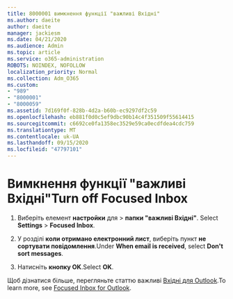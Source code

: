 ```yaml
---
title: 8000001 вимкнення функції "важливі Вхідні"
ms.author: daeite
author: daeite
manager: jackiesm
ms.date: 04/21/2020
ms.audience: Admin
ms.topic: article
ms.service: o365-administration
ROBOTS: NOINDEX, NOFOLLOW
localization_priority: Normal
ms.collection: Adm_O365
ms.custom:
- "989"
- "8000001"
- "8000059"
ms.assetid: 7d169f0f-828b-4d2a-b60b-ec9297df2c59
ms.openlocfilehash: eb881f0d0c5ef9dbc90b14c4f351509f55614415
ms.sourcegitcommit: c6692ce0fa1358ec3529e59ca0ecdfdea4cdc759
ms.translationtype: MT
ms.contentlocale: uk-UA
ms.lasthandoff: 09/15/2020
ms.locfileid: "47797101"
---
```

# <a name="turn-off-focused-inbox"></a><span data-ttu-id="6857a-102">Вимкнення функції "важливі Вхідні"</span><span class="sxs-lookup"><span data-stu-id="6857a-102">Turn off Focused Inbox</span></span>

1. <span data-ttu-id="6857a-103">Виберіть елемент **настройки** для \> **папки "важливі Вхідні"**.  </span><span class="sxs-lookup"><span data-stu-id="6857a-103">Select **Settings**  \> **Focused Inbox**.</span></span>

2. <span data-ttu-id="6857a-104">У розділі **коли отримано електронний лист**, виберіть пункт **не сортувати повідомлення**.</span><span class="sxs-lookup"><span data-stu-id="6857a-104">Under **When email is received**, select **Don't sort messages**.</span></span>

3. <span data-ttu-id="6857a-105">Натисніть **кнопку OK**.</span><span class="sxs-lookup"><span data-stu-id="6857a-105">Select **OK**.</span></span>

<span data-ttu-id="6857a-106">Щоб дізнатися більше, перегляньте статтю важливі [Вхідні для Outlook](https://support.office.com/article/f445ad7f-02f4-4294-a82e-71d8964e3978?wt.mc_id=Office_Outlook_com_Alchemy).</span><span class="sxs-lookup"><span data-stu-id="6857a-106">To learn more, see [Focused Inbox for Outlook](https://support.office.com/article/f445ad7f-02f4-4294-a82e-71d8964e3978?wt.mc_id=Office_Outlook_com_Alchemy).</span></span>
